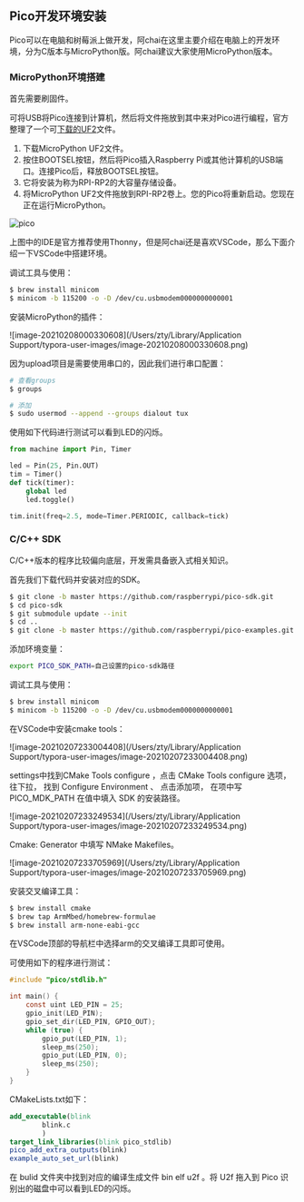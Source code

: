 ## Pico开发环境安装

Pico可以在电脑和树莓派上做开发，阿chai在这里主要介绍在电脑上的开发环境，分为C版本与MicroPython版。阿chai建议大家使用MicroPython版本。

### MicroPython环境搭建

首先需要刷固件。

可将USB将Pico连接到计算机，然后将文件拖放到其中来对Pico进行编程，官方整理了一个可[下载的UF2](https://micropython.org/download/rp2-pico/)文件。

1. 下载MicroPython UF2文件。
2. 按住BOOTSEL按钮，然后将Pico插入Raspberry Pi或其他计算机的USB端口。连接Pico后，释放BOOTSEL按钮。
3. 它将安装为称为RPI-RP2的大容量存储设备。
4. 将MicroPython UF2文件拖放到RPI-RP2卷上。您的Pico将重新启动。您现在正在运行MicroPython。

![pico](/Users/zty/Desktop/Pico/image/pico.gif)

上图中的IDE是官方推荐使用Thonny，但是阿chai还是喜欢VSCode，那么下面介绍一下VSCode中搭建环境。

调试工具与使用：

```bash
$ brew install minicom
$ minicom -b 115200 -o -D /dev/cu.usbmodem0000000000001
```

安装MicroPython的插件：

![image-20210208000330608](/Users/zty/Library/Application Support/typora-user-images/image-20210208000330608.png)

因为upload项目是需要使用串口的，因此我们进行串口配置：

```bash
# 查看groups
$ groups

# 添加
$ sudo usermod --append --groups dialout tux
```

使用如下代码进行测试可以看到LED的闪烁。

```python
from machine import Pin, Timer

led = Pin(25, Pin.OUT)
tim = Timer()
def tick(timer):
    global led
    led.toggle()

tim.init(freq=2.5, mode=Timer.PERIODIC, callback=tick)
```

### C/C++ SDK

C/C++版本的程序比较偏向底层，开发需具备嵌入式相关知识。

首先我们下载代码并安装对应的SDK。

```bash
$ git clone -b master https://github.com/raspberrypi/pico-sdk.git
$ cd pico-sdk
$ git submodule update --init
$ cd ..
$ git clone -b master https://github.com/raspberrypi/pico-examples.git
```

添加环境变量：

```bash
export PICO_SDK_PATH=自己设置的pico-sdk路径 
```

调试工具与使用：

```bash
$ brew install minicom
$ minicom -b 115200 -o -D /dev/cu.usbmodem0000000000001
```

在VSCode中安装cmake tools：

![image-20210207233004408](/Users/zty/Library/Application Support/typora-user-images/image-20210207233004408.png)

settings中找到CMake Tools configure ，点击 CMake Tools configure 选项，往下拉， 找到 Configure Environment 、 点击添加项， 在项中写 PICO_MDK_PATH 在值中填入 SDK 的安装路径。

![image-20210207233249534](/Users/zty/Library/Application Support/typora-user-images/image-20210207233249534.png)

Cmake: Generator 中填写 NMake Makefiles。

![image-20210207233705969](/Users/zty/Library/Application Support/typora-user-images/image-20210207233705969.png)

安装交叉编译工具：

```bash
$ brew install cmake
$ brew tap ArmMbed/homebrew-formulae
$ brew install arm-none-eabi-gcc
```

在VSCode顶部的导航栏中选择arm的交叉编译工具即可使用。

可使用如下的程序进行测试：

```c
#include "pico/stdlib.h"

int main() {
    const uint LED_PIN = 25;
    gpio_init(LED_PIN);
    gpio_set_dir(LED_PIN, GPIO_OUT);
    while (true) {
        gpio_put(LED_PIN, 1);
        sleep_ms(250);
        gpio_put(LED_PIN, 0);
        sleep_ms(250);
    }
}
```

CMakeLists.txt如下：

```cmake
add_executable(blink
        blink.c
        )
target_link_libraries(blink pico_stdlib)
pico_add_extra_outputs(blink)
example_auto_set_url(blink)
```

在 bulid 文件夹中找到对应的编译生成文件 bin elf u2f 。将 U2f 拖入到 Pico 识别出的磁盘中可以看到LED的闪烁。
